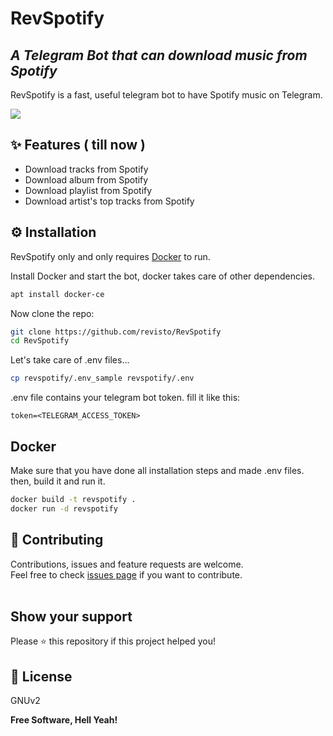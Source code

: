 # RevSpotify
## _A Telegram Bot that can download music from Spotify_

RevSpotify is a fast, useful telegram bot to have Spotify music on Telegram.

![](https://cdn.dribbble.com/users/460659/screenshots/4837675/media/298bfc63139e23c19a9524c2510a2504.jpg)

## ✨ Features ( till now )

- Download tracks from Spotify
- Download album from Spotify
- Download playlist from Spotify
- Download artist's top tracks from Spotify

## ⚙️ Installation

RevSpotify only and only requires [Docker](https://www.docker.com/) to run.

Install Docker and start the bot, docker takes care of other dependencies.

```sh
apt install docker-ce
```

Now clone the repo:
```sh
git clone https://github.com/revisto/RevSpotify
cd RevSpotify
```

Let's take care of .env files...

```sh
cp revspotify/.env_sample revspotify/.env
```
.env file contains your telegram bot token. fill it like this:
```
token=<TELEGRAM_ACCESS_TOKEN>
```

## Docker

Make sure that you have done all installation steps and made .env files.
then, build it and run it.
```sh
docker build -t revspotify .
docker run -d revspotify
```

## 🤝 Contributing

Contributions, issues and feature requests are welcome.<br />
Feel free to check [issues page](https://github.com/revisto/RevSpotify/issues) if you want to contribute.<br /><br />


## Show your support

Please ⭐️ this repository if this project helped you!


## 📝 License

GNUv2

**Free Software, Hell Yeah!**